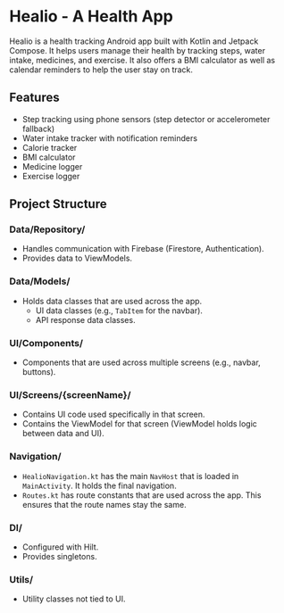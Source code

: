 # Healio - A Health App

Healio is a health tracking Android app built with Kotlin and Jetpack Compose. It helps users manage their health by tracking steps, water intake, medicines, and exercise. It also offers a BMI calculator as well as calendar reminders to help the user stay on track.

## Features
- Step tracking using phone sensors (step detector or accelerometer fallback)
- Water intake tracker with notification reminders
- Calorie tracker
- BMI calculator
- Medicine logger
- Exercise logger

## Project Structure
### Data/Repository/
- Handles communication with Firebase (Firestore, Authentication).
- Provides data to ViewModels.

### Data/Models/
- Holds data classes that are used across the app.
  - UI data classes (e.g., `TabItem` for the navbar).
  - API response data classes.

### UI/Components/
- Components that are used across multiple screens (e.g., navbar, buttons).

### UI/Screens/{screenName}/
- Contains UI code used specifically in that screen.
- Contains the ViewModel for that screen (ViewModel holds logic between data and UI).

### Navigation/
- `HealioNavigation.kt` has the main `NavHost` that is loaded in `MainActivity`. It holds the final navigation.
- `Routes.kt` has route constants that are used across the app. This ensures that the route names stay the same.

### DI/
- Configured with Hilt.
- Provides singletons.

### Utils/
- Utility classes not tied to UI.
